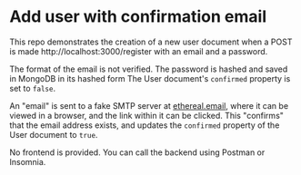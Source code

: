 # Add user with confirmation email

This repo demonstrates the creation of a new user document when a POST is made http://localhost:3000/register with an email and a password.

The format of the email is not verified.
The password is hashed and saved in MongoDB in its hashed form
The User document's `confirmed` property is set to `false`.

An "email" is sent to a fake SMTP server at [ethereal.email](https://ethereal.email/), where it can be viewed in a browser, and the link within it can be clicked. This "confirms" that the email address exists, and updates the `confirmed` property of the User document to `true`.

No frontend is provided. You can call the backend using Postman or Insomnia.